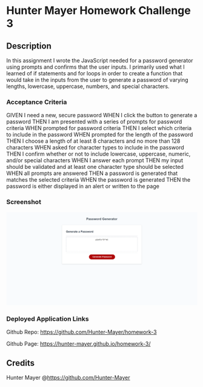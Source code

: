 # Hunter Mayer Homework Challenge 3

## Description
In this assignment I wrote the JavaScript needed for a password generator using prompts and confirms that the user inputs. I primarily used what I learned of if statements and for loops in order to create a function that would take in the inputs from the user to generate a password of varying lengths, lowercase, uppercase, numbers, and special characters. 

### Acceptance Criteria
GIVEN I need a new, secure password
WHEN I click the button to generate a password
THEN I am presented with a series of prompts for password criteria
WHEN prompted for password criteria
THEN I select which criteria to include in the password
WHEN prompted for the length of the password
THEN I choose a length of at least 8 characters and no more than 128 characters
WHEN asked for character types to include in the password
THEN I confirm whether or not to include lowercase, uppercase, numeric, and/or special characters
WHEN I answer each prompt
THEN my input should be validated and at least one character type should be selected
WHEN all prompts are answered
THEN a password is generated that matches the selected criteria
WHEN the password is generated
THEN the password is either displayed in an alert or written to the page

### Screenshot

![screenshot](/Images/homework-3-screencap.png)



### Deployed Application Links

Github Repo: https://github.com/Hunter-Mayer/homework-3

Github Page: https://hunter-mayer.github.io/homework-3/

## Credits

Hunter Mayer @https://github.com/Hunter-Mayer